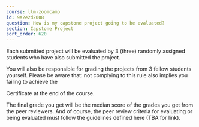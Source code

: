 ```yaml
---
course: llm-zoomcamp
id: 9a2e2d2008
question: How is my capstone project going to be evaluated?
section: Capstone Project
sort_order: 620
---
```


Each submitted project will be evaluated by 3 (three) randomly assigned students who have also submitted the project.

You will also be responsible for grading the projects from 3 fellow students yourself. Please be aware that: not complying to this rule also implies you failing to achieve the

Certificate at the end of the course.

The final grade you get will be the median score of the grades you get from the peer reviewers. And of course, the peer review criteria for evaluating or being evaluated must follow the guidelines defined here (TBA for link).

